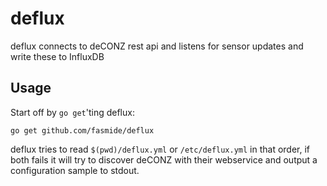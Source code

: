 # deflux
deflux connects to deCONZ rest api and listens for sensor updates and write these to InfluxDB

## Usage

Start off by `go get`'ting deflux:

```
go get github.com/fasmide/deflux
```

deflux tries to read `$(pwd)/deflux.yml` or `/etc/deflux.yml` in that order, if both fails it will try to discover deCONZ with their webservice and output a configuration sample to stdout. 
